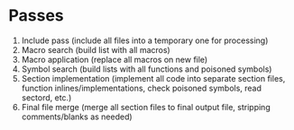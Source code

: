 ﻿# Passes

1) Include pass (include all files into a temporary one for processing)
2) Macro search (build list with all macros)
3) Macro application (replace all macros on new file)
4) Symbol search (build lists with all functions and poisoned symbols)
5) Section implementation (implement all code into separate section files, function inlines/implementations, check poisoned symbols, read sectord, etc.)
6) Final file merge (merge all section files to final output file, stripping comments/blanks as needed)
